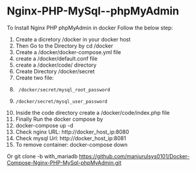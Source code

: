 # Nginx-PHP-MySql--phpMyAdmin

To Install Nginx PHP phpMyAdmin in docker Follow the below step:
1. Create a dicretory /docker in your docker host
2. Then Go to the Directory by cd /docker
3. Create a /docker/docker-compose.yml file
4. create a /docker/default.conf file
5. create a /docker/code/ directory
6. Create Directory /docker/secret
7. Create two file:
8.      /docker/secret/mysql_root_password
9.     /docker/secret/mysql_user_password
11. Inside the code directory create a /docker/code/index.php file
12. Finally Run the docker compose by 
13. docker-compose up -d
14. Check nginx URL: http://docker_host_ip:8080 
15. Check mysql Url: http://docker_host_ip:8081   
16. To remove container:  docker-compose down 


Or 
git clone -b with_mariadb https://github.com/manjurulsys0101/Docker-Compose-Nginx-PHP-MySql-phpMyAdmin.git
